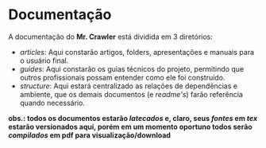 Documentação
=====================

A documentação do **Mr. Crawler** está dividida em 3 diretórios:

* *articles*: Aqui constarão artigos, folders, apresentações e manuais para o usuário final.
* *guides*: Aqui constarão os guias técnicos do projeto, permitindo que outros profissionais possam entender como ele foi construído.
* *structure*: Aqui estará centralizado as relações de dependências e ambiente, que os demais documentos (e *readme's*) farão referência quando necessário.

**obs.: todos os documentos estarão *latecados* e, claro, seus *fontes* em *tex* estarão versionados aqui, porém em um momento oportuno todos serão *compilados* em pdf para visualização/download**
